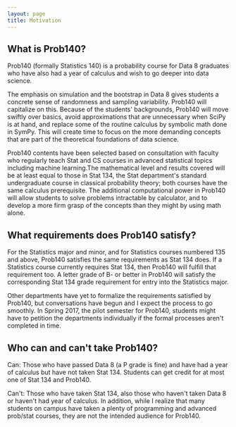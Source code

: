 ```yaml
---
layout: page
title: Motivation
---
```


## What is Prob140?


Prob140 (formally Statistics 140)  is a probability course for Data 8 graduates who have also had a year of calculus and wish to go deeper into data science. 


The emphasis on simulation and the bootstrap in Data 8 gives students a concrete sense of randomness and sampling variability. Prob140 will capitalize on this. Because of the students' backgrounds, Prob140 will move swiftly over basics, avoid approximations that are unnecessary when SciPy is at hand, and replace some of the routine calculus by symbolic math done in SymPy. This will create time to focus on the more demanding concepts that are part of the theoretical foundations of data science.


Prob140 contents have been selected based on consultation with faculty who regularly teach Stat and CS courses in advanced statistical topics including machine learning.The mathematical level and results covered will be at least equal to those in Stat 134, the Stat department's standard undergraduate course in classical probability theory; both courses have the same calculus prerequisite. The additional computational power in Prob140 will allow students to solve problems intractable by calculator, and to develop a more firm grasp of the concepts than they might by using math alone.


## What requirements does Prob140 satisfy?


For the Statistics major and minor, and for Statistics courses numbered 135 and above, Prob140 satisfies the same requirements as Stat 134 does. If a Statistics course currently requires Stat 134, then Prob140 will fulfill that requirement too. A letter grade of B- or better in Prob140 will satisfy the corresponding Stat 134 grade requirement for entry into the Statistics major.


Other departments have yet to formalize the requirements satisfied by Prob140, but conversations have begun and I expect the process to go smoothly. In Spring 2017, the pilot semester for Prob140, students might have to petition the departments individually if the formal processes aren't completed in time. 


## Who can and can't take Prob140?


Can: Those who have passed Data 8 (a P grade is fine) and have had a year of calculus but have not taken Stat 134. Students can get credit for at most one of Stat 134 and Prob140.


Can't: Those who have taken Stat 134, also those who haven't taken Data 8 or haven't had year of calculus. In addition, while I realize that many students on campus have taken a plenty of programming and advanced prob/stat courses, they are not the intended audience for Prob140.




